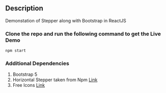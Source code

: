 ## Description
Demonstation of Stepper along with Bootstrap in ReactJS

### Clone the repo and run the following command to get the Live Demo

```
npm start
```

### Additional Dependencies 

1. Bootstrap 5
2. Horizontal Stepper taken from Npm [Link](https://www.npmjs.com/package/react-stepper-horizontal)
3. Free Icons [Link](https://fontawesome.com/icons)